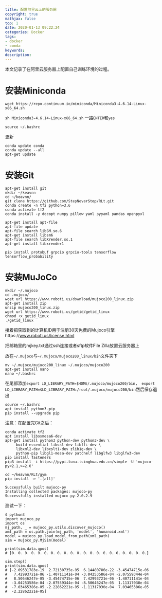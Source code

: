 ```yaml
---
title: 配置阿里云上的服务器
copyright: true
mathjax: false
top: 1
date: 2020-01-13 09:22:24
categories: Docker
tags:
- docker
- conda
keywords:
description:
---
```


本文记录了在阿里云服务器上配置自己训练环境的过程。

<!--more-->

# 安装Miniconda

`wget https://repo.continuum.io/miniconda/Miniconda3-4.6.14-Linux-x86_64.sh`

`sh Miniconda3-4.6.14-Linux-x86_64.sh`
一路`ENTER`和`yes`

`source ~/.bashrc`

更新

```
conda update conda
conda update --all
apt-get update
```


# 安装Git

```
apt-get install git
mkdir ~/keavnn
cd ~/keavnn/
git clone https://github.com/StepNeverStop/RLt.git
conda create -n tf2 python=3.6
conda activate tf2
conda install -y docopt numpy pillow yaml pyyaml pandas openpyxl

apt-get install apt-file
apt-file update
apt-file search libSM.so.6
apt-get install libsm6
apt-file search libXrender.so.1
apt-get install libxrender1

pip install protobuf grpcio grpcio-tools tensorflow tensorflow_probability
```

# 安装MuJoCo



```
mkdir ~/.mujoco
cd .mujoco/
wget url https://www.roboti.us/download/mujoco200_linux.zip
apt-get install zip
unzip mujoco200_linux.zip
wget url https://www.roboti.us/getid/getid_linux
chmod +x getid_linux
./getid_linux
```

接着把获取到的计算机ID用于注册30天免费的Mujoco引擎https://www.roboti.us/license.html

把邮箱里的mjkey.txt通过ssh连接或者sftp软件File Zilla放置云服务器上

放在`~/.mujoco`与`~/.mujoco/mujoco200_linux/bin`文件夹下

```
mv ~/.mujoco/mujoco200_linux ~/.mujoco/mujoco200
apt-get install nano
nano ~/.bashrc
```

在尾部添加`export LD_LIBRARY_PATH=$HOME/.mujoco/mujoco200/bin`，` export LD_LIBRARY_PATH=$LD_LIBRARY_PATH:/root/.mujoco/mujoco200/bin`然后保存退出

```
source ~/.bashrc
apt install python3-pip
pip install --upgrade pip
```

注意：在配置完Git之后：

```
conda activate tf2
apt install libosmesa6-dev
apt-get install python3 python-dev python3-dev \
     build-essential libssl-dev libffi-dev \
     libxml2-dev libxslt1-dev zlib1g-dev \
     python-pip libgl1-mesa-dev patchelf libglfw3 libglfw3-dev
pip install fasteners
pip3 install -i https://pypi.tuna.tsinghua.edu.cn/simple -U 'mujoco-py<2.1,>=2.0'

cd ~/keavnn/RLt/gym
pip install -e '.[all]'
```

```
Successfully built mujoco-py
Installing collected packages: mujoco-py
Successfully installed mujoco-py-2.0.2.9
```

测试一下：

```
$ python3
import mujoco_py
import os
mj_path, _ = mujoco_py.utils.discover_mujoco()
xml_path = os.path.join(mj_path, 'model', 'humanoid.xml')
model = mujoco_py.load_model_from_path(xml_path)
sim = mujoco_py.MjSim(model)

print(sim.data.qpos)
# [0. 0. 0. 0. 0. 0. 0. 0. 0. 0. 0. 0. 0. 0. 0. 0. 0. 0. 0. 0. 0.]

sim.step()
print(sim.data.qpos)
# [-2.09531783e-19  2.72130735e-05  6.14480786e-22 -3.45474715e-06
#   7.42993721e-06 -1.40711141e-04 -3.04253586e-04 -2.07559344e-04
#   8.50646247e-05 -3.45474715e-06  7.42993721e-06 -1.40711141e-04
#  -3.04253586e-04 -2.07559344e-04 -8.50646247e-05  1.11317030e-04
#  -7.03465386e-05 -2.22862221e-05 -1.11317030e-04  7.03465386e-05
#  -2.22862221e-05]
```


